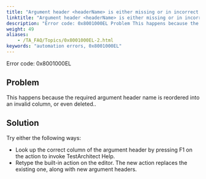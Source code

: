 ```yaml
--- 
title: "Argument header <headerName> is either missing or in incorrect column. Please look up or retype the action to determine the correct position."
linktitle: "Argument header <headerName> is either missing or in incorrect column. Please look up or retype the action to determine the correct position."
description: "Error code: 0x8001000EL Problem This happens because the required argument header name is reordered into an invalid column, or even deleted.. Solution Try either the following ways: Look up the ..."
weight: 49
aliases: 
    - /TA_FAQ/Topics/0x8001000EL-2.html
keywords: "automation errors, 0x8001000EL"
---
```


Error code: 0x8001000EL

## Problem  

This happens because the required argument header name is reordered into an invalid column, or even deleted..

## Solution  

Try either the following ways:

-   Look up the correct column of the argument header by pressing F1 on the action to invoke TestArchitect Help.
-   Retype the built-in action on the editor. The new action replaces the existing one, along with new argument headers.



